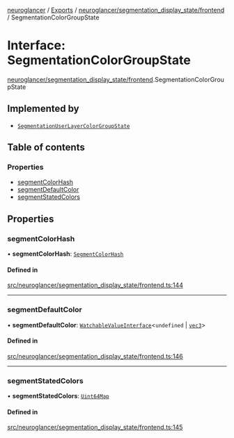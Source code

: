 [neuroglancer](../README.md) / [Exports](../modules.md) / [neuroglancer/segmentation\_display\_state/frontend](../modules/neuroglancer_segmentation_display_state_frontend.md) / SegmentationColorGroupState

# Interface: SegmentationColorGroupState

[neuroglancer/segmentation_display_state/frontend](../modules/neuroglancer_segmentation_display_state_frontend.md).SegmentationColorGroupState

## Implemented by

- [`SegmentationUserLayerColorGroupState`](../classes/neuroglancer_segmentation_user_layer.SegmentationUserLayerColorGroupState.md)

## Table of contents

### Properties

- [segmentColorHash](neuroglancer_segmentation_display_state_frontend.SegmentationColorGroupState.md#segmentcolorhash)
- [segmentDefaultColor](neuroglancer_segmentation_display_state_frontend.SegmentationColorGroupState.md#segmentdefaultcolor)
- [segmentStatedColors](neuroglancer_segmentation_display_state_frontend.SegmentationColorGroupState.md#segmentstatedcolors)

## Properties

### segmentColorHash

• **segmentColorHash**: [`SegmentColorHash`](../classes/neuroglancer_segment_color.SegmentColorHash.md)

#### Defined in

[src/neuroglancer/segmentation_display_state/frontend.ts:144](https://github.com/ActiveBrainAtlas2/neuroglancer/blob/034b457d/src/neuroglancer/segmentation_display_state/frontend.ts#L144)

___

### segmentDefaultColor

• **segmentDefaultColor**: [`WatchableValueInterface`](neuroglancer_trackable_value.WatchableValueInterface.md)<`undefined` \| [`vec3`](../classes/neuroglancer_util_geom.vec3.md)\>

#### Defined in

[src/neuroglancer/segmentation_display_state/frontend.ts:146](https://github.com/ActiveBrainAtlas2/neuroglancer/blob/034b457d/src/neuroglancer/segmentation_display_state/frontend.ts#L146)

___

### segmentStatedColors

• **segmentStatedColors**: [`Uint64Map`](../classes/neuroglancer_uint64_map.Uint64Map.md)

#### Defined in

[src/neuroglancer/segmentation_display_state/frontend.ts:145](https://github.com/ActiveBrainAtlas2/neuroglancer/blob/034b457d/src/neuroglancer/segmentation_display_state/frontend.ts#L145)
